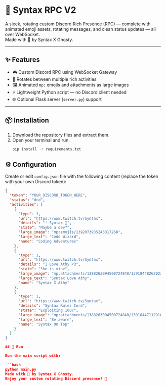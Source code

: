 # 🌌 Syntax RPC V2

A sleek, rotating custom Discord Rich Presence (RPC) — complete with animated emoji assets, rotating messages, and clean status updates — all over WebSocket.  
Made with 🧠 by Syntax X Ghosty.

---

## ✨ Features

- 🎮 Custom Discord RPC using WebSocket Gateway  
- 🔁 Rotates between multiple rich activities  
- 🖼️ Animated `mp:` emojis and attachments as large images  
- ⚡ Lightweight Python script — no Discord client needed  
- 🌐 Optional Flask server (`server.py`) support  

---

## 📦 Installation

1. Download the repository files and extract them.  
2. Open your terminal and run:  
   ```bash
   pip install -r requirements.txt
## ⚙️ Configuration

Create or edit `config.json` file with the following content (replace the token with your own Discord token):

```json
{
  "token": "YOUR_DISCORD_TOKEN_HERE",
  "status": "dnd",
  "activities": [
    {
      "type": 1,
      "url": "https://www.twitch.tv/Syntax",
      "details": "! Syntax 🥀",
      "state": "Maybe a dev?",
      "large_image": "mp:emojis/1392073935243317268",
      "large_text": "Code Wizard",
      "name": "Coding Adventures"
    },
    {
      "type": 1,
      "url": "https://www.twitch.tv/Syntax",
      "details": "I Love Athy <3",
      "state": "She is mine",
      "large_image": "mp:attachments/1388263094500724840/1391844826202374224/lylies.gif",
      "large_text": "Syntax Love Athy",
      "name": "Syntax X Athy"
    },
    {
      "type": 1,
      "url": "https://www.twitch.tv/Syntax",
      "details": "Syntax Rulez Cord",
      "state": "Exploiting 1007",
      "large_image": "mp:attachments/1388263094500724840/1391844711291031573/1.gif",
      "large_text": "Be aware",
      "name": "Syntax On Top"
    }
  ]
}

## 🚀 Run

Run the main script with:

```bash
python main.py
Made with 🧠 by Syntax X Ghosty.
Enjoy your custom rotating Discord presence! 🎉
